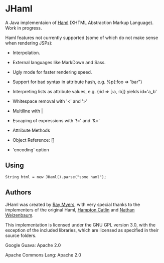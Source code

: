 # JHaml

A Java implementaion of [Haml](http://haml-lang.com/) (XHTML Abstraction Markup Language). Work in progress.

Haml features not currently supported (some of which do not make sense when rendering JSPs):

* Interpolation.

* External languages like MarkDown and Sass.

* Ugly mode for faster rendering speed.

* Support for bad syntax in attribute hash, e.g. %p{:foo => 'bar\"}

* Interpreting lists as attribute values, e.g. {:id => [:a, :b]} yields id='a_b'

* Whitespace removal with '<' and '>'

* Multiline with |

* Escaping of expressions with '!=' and '&=' 

* Attribute Methods

* Object Reference: []

* 'encoding' option

## Using

    String html = new JHaml().parse("some haml");

## Authors

JHaml was created by [Ray Myers](http://cadrlife.com), with very special thanks to the implementers of the 
original Haml, [Hampton Catlin](http://hamptoncatlin.com) and [Nathan Weizenbaum](http://nex-3.com).

This implementation is licensed under the GNU GPL version 3.0, with the exception of the included 
libraries, which are licensed as specified in their source folders.

Google Guava: Apache 2.0

Apache Commons Lang: Apache 2.0
